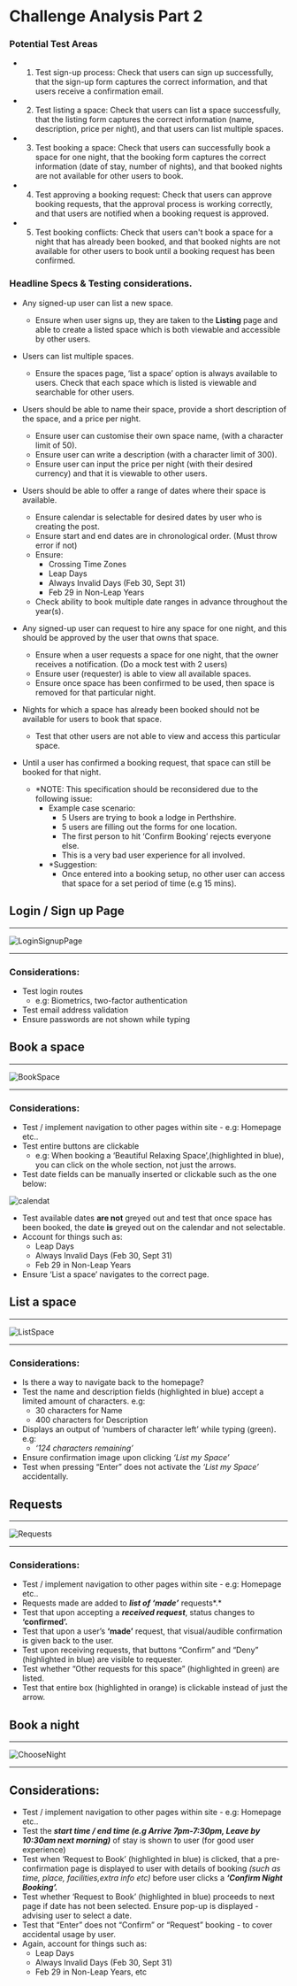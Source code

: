 # Challenge Analysis Part 2

### Potential Test Areas

- 1. Test sign-up process:
Check that users can sign up successfully, that the sign-up form captures the correct information, and that users receive a confirmation email.
- 2. Test listing a space:
Check that users can list a space successfully, that the listing form captures the correct information (name, description, price per night), and that users can list multiple spaces.
- 3. Test booking a space:
Check that users can successfully book a space for one night, that the booking form captures the correct information (date of stay, number of nights), and that booked nights are not available for other users to book.
- 4. Test approving a booking request:
Check that users can approve booking requests, that the approval process is working correctly, and that users are notified when a booking request is approved.
- 5. Test booking conflicts:
Check that users can't book a space for a night that has already been booked, and that booked nights are not available for other users to book until a booking request has been confirmed.

### Headline Specs & Testing considerations.

- Any signed-up user can list a new space.
    - Ensure when user signs up, they are taken to the **Listing** page and able to create a listed space which is both viewable and accessible by other users.
    
- Users can list multiple spaces.
    - Ensure the spaces page, ‘list a space’ option is always available to users. Check that each space which is listed is viewable and searchable for other users.
    
- Users should be able to name their space, provide a short description of the space, and a price per night.
    - Ensure user can customise their own space name, (with a character limit of 50).
    - Ensure user can write a description (with a character limit of 300).
    - Ensure user can input the price per night (with their desired currency) and that it is viewable to other users.
    
- Users should be able to offer a range of dates where their space is available.
    - Ensure calendar is selectable for desired dates by user who is creating the post.
    - Ensure start and end dates are in chronological order. (Must throw error if not)
    - Ensure:
        - Crossing Time Zones
        - Leap Days
        - Always Invalid Days (Feb 30, Sept 31)
        - Feb 29 in Non-Leap Years
    - Check ability to book multiple date ranges in advance throughout the year(s).
    
- Any signed-up user can request to hire any space for one night, and this should be approved by the user that owns that space.
    - Ensure when a user requests a space for one night, that the owner receives a notification. (Do a mock test with 2 users)
    - Ensure user (requester) is able to view all available spaces.
    - Ensure once space has been confirmed to be used, then space is removed for that particular night.

- Nights for which a space has already been booked should not be available for users to book that space.
    - Test that other users are not able to view and access this particular space.

- Until a user has confirmed a booking request, that space can still be booked for that night.
    - *NOTE: This specification should be reconsidered due to the following issue:
        - Example case scenario:
            - 5 Users are trying to book a lodge in Perthshire.
            - 5 users are filling out the forms for one location.
            - The first person to hit ‘Confirm Booking’ rejects everyone else.
            - This is a very bad user experience for all involved.
        - *Suggestion:
            - Once entered into a booking setup, no other user can access that space for a set period of time (e.g 15 mins).
            

## Login / Sign up Page

---
![LoginSignupPage](https://user-images.githubusercontent.com/73422077/212069799-bf33b9e2-6db4-421e-bd01-ae1f9af4e165.png)

---


### Considerations:

- Test login routes
    - e.g: Biometrics, two-factor authentication
- Test email address validation
- Ensure passwords are not shown while typing

## Book a space

---
![BookSpace](https://user-images.githubusercontent.com/73422077/212069964-c984e5e0-2582-4caf-851a-e9e5c6977710.jpg)

---

### Considerations:

- Test / implement navigation to other pages within site - e.g: Homepage etc..
- Test entire buttons are clickable
    - e.g: When booking a ‘Beautiful Relaxing Space’,(highlighted in blue), you can click on the whole section, not just the arrows.
- Test date fields can be manually inserted or clickable such as the one below:

![calendat](https://user-images.githubusercontent.com/73422077/212070402-5a820429-ce69-4752-a739-3bf111c81212.png)

- Test available dates **are not** greyed out and test that once space has been booked, the date **is** greyed out on the calendar and not selectable.
- Account for things such as:
    - Leap Days
    - Always Invalid Days (Feb 30, Sept 31)
    - Feb 29 in Non-Leap Years
- Ensure ‘List a space’ navigates to the correct page.

## List a space

---
![ListSpace](https://user-images.githubusercontent.com/73422077/212070252-07579243-fc3f-4c7c-b34f-ddd40f7e3b96.jpg)

---

### Considerations:

- Is there a way to navigate back to the homepage?
- Test the name and description fields (highlighted in blue) accept a limited amount of characters. e.g:
    - 30 characters for Name
    - 400 characters for Description
- Displays an output of ‘numbers of character left’ while typing (green). e.g:
    - *‘124 characters remaining’*
- Ensure confirmation image upon clicking *‘List my Space’*
- Test when pressing “Enter” does not activate the *‘List my Space’* accidentally.

## Requests

---

![Requests](https://user-images.githubusercontent.com/73422077/212070594-0070162b-040d-4d01-9f3e-432e6dbe7ce9.png)

---

### Considerations:

- Test / implement navigation to other pages within site - e.g: Homepage etc..
- Requests made are added to ***list of ‘made’*** requests*.*
- Test that upon accepting a ***received request***, status changes to **‘confirmed’.**
- Test that upon a user’s **‘made’** request, that visual/audible confirmation is given back to the user.
- Test upon receiving requests, that buttons “Confirm” and “Deny” (highlighted in blue) are visible to requester.
- Test whether “Other requests for this space” (highlighted in green) are listed.
- Test that entire box (highlighted in orange) is clickable instead of just the arrow.

## Book a night

---

![ChooseNight](https://user-images.githubusercontent.com/73422077/212070678-02f35511-955a-47f7-9b48-c3748e62e55a.jpg)

---

## Considerations:

- Test / implement navigation to other pages within site - e.g: Homepage etc..
- Test the ***start time / end time (e.g Arrive 7pm-7:30pm, Leave by 10:30am next morning)*** of stay is shown to user (for good user experience)
- Test when ‘Request to Book’ (highlighted in blue) is clicked, that a pre-confirmation page is displayed to user with details of booking *(such as time, place, facilities,extra info etc)* before user clicks a ***‘Confirm Night Booking’.***
- Test whether ‘Request to Book’ (highlighted in blue) proceeds to next page if date has not been selected. Ensure pop-up is displayed - advising user to select a date.
- Test that “Enter” does not “Confirm” or “Request” booking - to cover accidental usage by user.
- Again, account for things such as:
    - Leap Days
    - Always Invalid Days (Feb 30, Sept 31)
    - Feb 29 in Non-Leap Years, etc
